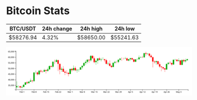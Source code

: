 # Bitcoin Stats

BTC/USDT|24h change|24h high|24h low|
|---|---|---|---|
|$58276.94|4.32%|$58650.00|$55241.63|

<img src="./chart.svg">
